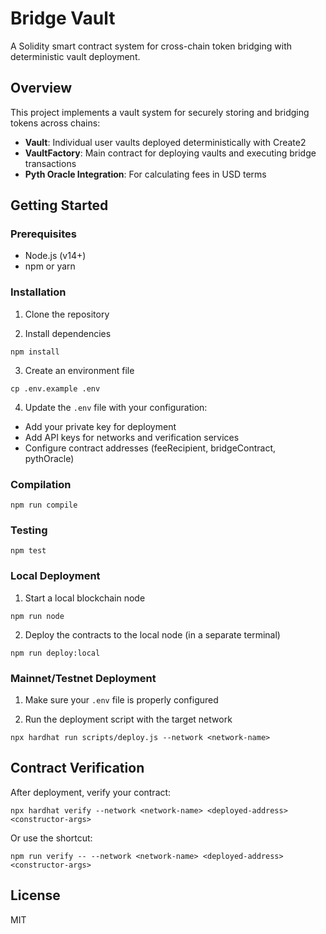 # Bridge Vault

A Solidity smart contract system for cross-chain token bridging with deterministic vault deployment.

## Overview

This project implements a vault system for securely storing and bridging tokens across chains:

- **Vault**: Individual user vaults deployed deterministically with Create2
- **VaultFactory**: Main contract for deploying vaults and executing bridge transactions
- **Pyth Oracle Integration**: For calculating fees in USD terms

## Getting Started

### Prerequisites

- Node.js (v14+)
- npm or yarn

### Installation

1. Clone the repository

2. Install dependencies
```
npm install
```

3. Create an environment file
```
cp .env.example .env
```

4. Update the `.env` file with your configuration:
- Add your private key for deployment
- Add API keys for networks and verification services
- Configure contract addresses (feeRecipient, bridgeContract, pythOracle)

### Compilation

```
npm run compile
```

### Testing

```
npm test
```

### Local Deployment

1. Start a local blockchain node
```
npm run node
```

2. Deploy the contracts to the local node (in a separate terminal)
```
npm run deploy:local
```

### Mainnet/Testnet Deployment

1. Make sure your `.env` file is properly configured

2. Run the deployment script with the target network
```
npx hardhat run scripts/deploy.js --network <network-name>
```

## Contract Verification

After deployment, verify your contract:
```
npx hardhat verify --network <network-name> <deployed-address> <constructor-args>
```

Or use the shortcut:
```
npm run verify -- --network <network-name> <deployed-address> <constructor-args>
```

## License

MIT